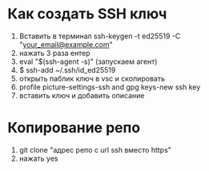 # Как создать SSH ключ
1. Вставить в терминал ssh-keygen -t ed25519 -C "your_email@example.com"
2. нажать 3 раза ентер
3. eval "$(ssh-agent -s)" (запускаем агент)
4. $ ssh-add ~/.ssh/id_ed25519
5. открыть паблик ключ в vsc и скопировать
6. profile picture-settings-ssh and gpg keys-new ssh key
7. вставить ключ и добавить описание
# Копирование репо
1. git clone "адрес репо с url ssh вместо https"
2. нажать yes